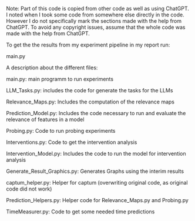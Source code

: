 Note: Part of this code is copied from other code as well as using ChatGPT. I noted when I took some code from somewhere else directly in the code. However I do not specifically mark the sections made with the help from ChatGPT. To avoid any copyright issues, assume that the whole code was made with the help from ChatGPT.


To get the the results from my experiment pipeline in my report run: 

main.py


A description about the different files:

main.py: main programm to run experiments

LLM_Tasks.py: includes the code for generate the tasks for the LLMs

Relevance_Maps.py: Includes the computation of the relevance maps

Prediction_Model.py: Includes the code necessary to run and evaluate the relevance of features in a model

Probing.py: Code to run probing experiments

Interventions.py: Code to get the intervention analysis

Intervention_Model.py: Includes the code to run the model for intervention analysis

Generate\_Result\_Graphics.py: Generates Graphs using the interim results

captum_helper.py: Helper for captum (overwriting original code, as original code did not work)

Prediction\_Helpers.py: Helper code for Relevance_Maps.py and Probing.py

TimeMeasurer.py: Code to get some needed time predictions



